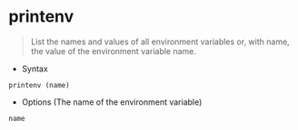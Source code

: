 # printenv

> List the names and values of all environment variables or, with name, the value of the environment variable name.

- Syntax

`printenv (name)`

- Options (The name of the environment variable)

`name`
